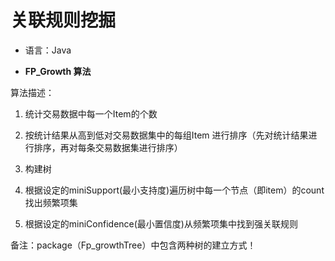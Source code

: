 # 关联规则挖掘

* 语言：Java

* **FP_Growth 算法**

算法描述：

1. 统计交易数据中每一个Item的个数

2. 按统计结果从高到低对交易数据集中的每组Item 进行排序（先对统计结果进行排序，再对每条交易数据集进行排序）
3. 构建树
4. 根据设定的miniSupport(最小支持度)遍历树中每一个节点（即item）的count找出频繁项集
5. 根据设定的miniConfidence(最小置信度)从频繁项集中找到强关联规则






备注：package（Fp_growthTree）中包含两种树的建立方式！